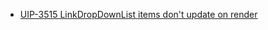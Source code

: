 - [UIP-3515 LinkDropDownList items don't update on render](https://jira.pingidentity.com/browse/UIP-3515)